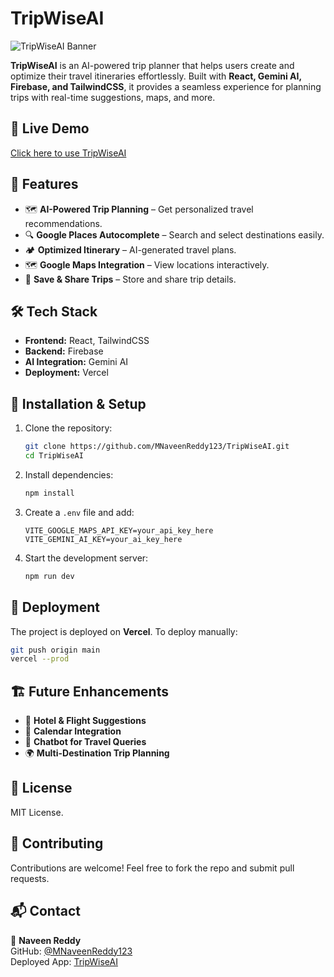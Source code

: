 # TripWiseAI

![TripWiseAI Banner](https://your-image-url.com)

**TripWiseAI** is an AI-powered trip planner that helps users create and optimize their travel itineraries effortlessly. Built with **React, Gemini AI, Firebase, and TailwindCSS**, it provides a seamless experience for planning trips with real-time suggestions, maps, and more.

## 🚀 Live Demo
[Click here to use TripWiseAI](https://trip-wise-ai.vercel.app/)

## 🌟 Features
- 🗺 **AI-Powered Trip Planning** – Get personalized travel recommendations.
- 🔍 **Google Places Autocomplete** – Search and select destinations easily.
- 🏕 **Optimized Itinerary** – AI-generated travel plans.
- 🗺 **Google Maps Integration** – View locations interactively.
- 📌 **Save & Share Trips** – Store and share trip details.

## 🛠️ Tech Stack
- **Frontend:** React, TailwindCSS
- **Backend:** Firebase
- **AI Integration:** Gemini AI
- **Deployment:** Vercel

## 🔧 Installation & Setup
1. Clone the repository:
   ```sh
   git clone https://github.com/MNaveenReddy123/TripWiseAI.git
   cd TripWiseAI
   ```
2. Install dependencies:
   ```sh
   npm install
   ```
3. Create a `.env` file and add:
   ```env
   VITE_GOOGLE_MAPS_API_KEY=your_api_key_here
   VITE_GEMINI_AI_KEY=your_ai_key_here
   ```
4. Start the development server:
   ```sh
   npm run dev
   ```

## 🚀 Deployment
The project is deployed on **Vercel**.
To deploy manually:
```sh
git push origin main
vercel --prod
```
## 🏗️ Future Enhancements
- 🏨 **Hotel & Flight Suggestions**
- 📅 **Calendar Integration**
- 💬 **Chatbot for Travel Queries**
- 🌍 **Multi-Destination Trip Planning**

## 📜 License
MIT License.

## 🤝 Contributing
Contributions are welcome! Feel free to fork the repo and submit pull requests.

## 📬 Contact
👤 **Naveen Reddy**  
GitHub: [@MNaveenReddy123](https://github.com/MNaveenReddy123)  
Deployed App: [TripWiseAI](https://trip-wise-ai.vercel.app/)

